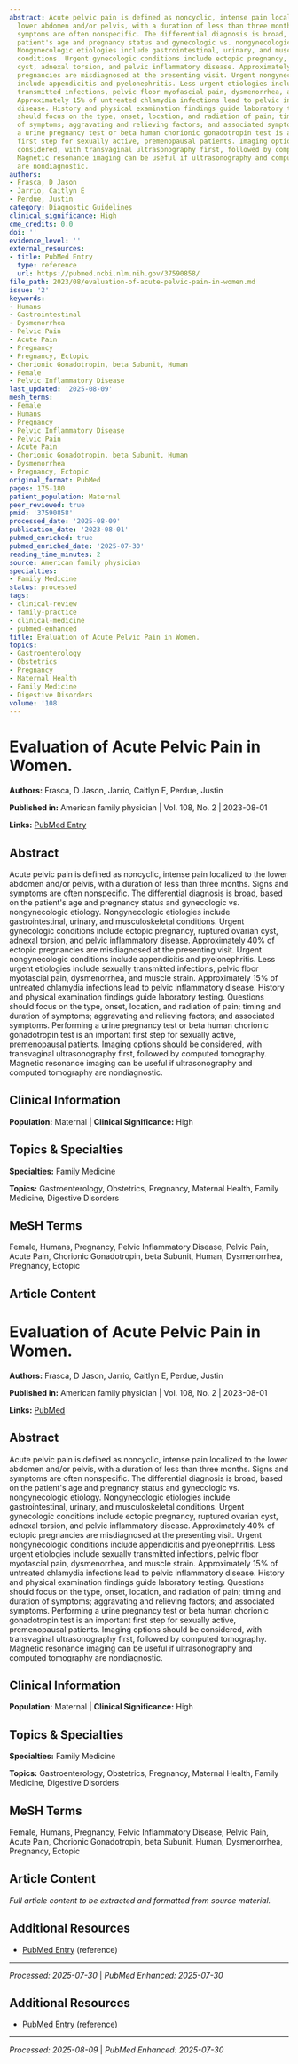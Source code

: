 ```yaml
---
abstract: Acute pelvic pain is defined as noncyclic, intense pain localized to the
  lower abdomen and/or pelvis, with a duration of less than three months. Signs and
  symptoms are often nonspecific. The differential diagnosis is broad, based on the
  patient's age and pregnancy status and gynecologic vs. nongynecologic etiology.
  Nongynecologic etiologies include gastrointestinal, urinary, and musculoskeletal
  conditions. Urgent gynecologic conditions include ectopic pregnancy, ruptured ovarian
  cyst, adnexal torsion, and pelvic inflammatory disease. Approximately 40% of ectopic
  pregnancies are misdiagnosed at the presenting visit. Urgent nongynecologic conditions
  include appendicitis and pyelonephritis. Less urgent etiologies include sexually
  transmitted infections, pelvic floor myofascial pain, dysmenorrhea, and muscle strain.
  Approximately 15% of untreated chlamydia infections lead to pelvic inflammatory
  disease. History and physical examination findings guide laboratory testing. Questions
  should focus on the type, onset, location, and radiation of pain; timing and duration
  of symptoms; aggravating and relieving factors; and associated symptoms. Performing
  a urine pregnancy test or beta human chorionic gonadotropin test is an important
  first step for sexually active, premenopausal patients. Imaging options should be
  considered, with transvaginal ultrasonography first, followed by computed tomography.
  Magnetic resonance imaging can be useful if ultrasonography and computed tomography
  are nondiagnostic.
authors:
- Frasca, D Jason
- Jarrio, Caitlyn E
- Perdue, Justin
category: Diagnostic Guidelines
clinical_significance: High
cme_credits: 0.0
doi: ''
evidence_level: ''
external_resources:
- title: PubMed Entry
  type: reference
  url: https://pubmed.ncbi.nlm.nih.gov/37590858/
file_path: 2023/08/evaluation-of-acute-pelvic-pain-in-women.md
issue: '2'
keywords:
- Humans
- Gastrointestinal
- Dysmenorrhea
- Pelvic Pain
- Acute Pain
- Pregnancy
- Pregnancy, Ectopic
- Chorionic Gonadotropin, beta Subunit, Human
- Female
- Pelvic Inflammatory Disease
last_updated: '2025-08-09'
mesh_terms:
- Female
- Humans
- Pregnancy
- Pelvic Inflammatory Disease
- Pelvic Pain
- Acute Pain
- Chorionic Gonadotropin, beta Subunit, Human
- Dysmenorrhea
- Pregnancy, Ectopic
original_format: PubMed
pages: 175-180
patient_population: Maternal
peer_reviewed: true
pmid: '37590858'
processed_date: '2025-08-09'
publication_date: '2023-08-01'
pubmed_enriched: true
pubmed_enriched_date: '2025-07-30'
reading_time_minutes: 2
source: American family physician
specialties:
- Family Medicine
status: processed
tags:
- clinical-review
- family-practice
- clinical-medicine
- pubmed-enhanced
title: Evaluation of Acute Pelvic Pain in Women.
topics:
- Gastroenterology
- Obstetrics
- Pregnancy
- Maternal Health
- Family Medicine
- Digestive Disorders
volume: '108'
---
```


# Evaluation of Acute Pelvic Pain in Women.

**Authors:** Frasca, D Jason, Jarrio, Caitlyn E, Perdue, Justin

**Published in:** American family physician | Vol. 108, No. 2 | 2023-08-01

**Links:** [PubMed Entry](https://pubmed.ncbi.nlm.nih.gov/37590858/)

## Abstract

Acute pelvic pain is defined as noncyclic, intense pain localized to the lower abdomen and/or pelvis, with a duration of less than three months. Signs and symptoms are often nonspecific. The differential diagnosis is broad, based on the patient's age and pregnancy status and gynecologic vs. nongynecologic etiology. Nongynecologic etiologies include gastrointestinal, urinary, and musculoskeletal conditions. Urgent gynecologic conditions include ectopic pregnancy, ruptured ovarian cyst, adnexal torsion, and pelvic inflammatory disease. Approximately 40% of ectopic pregnancies are misdiagnosed at the presenting visit. Urgent nongynecologic conditions include appendicitis and pyelonephritis. Less urgent etiologies include sexually transmitted infections, pelvic floor myofascial pain, dysmenorrhea, and muscle strain. Approximately 15% of untreated chlamydia infections lead to pelvic inflammatory disease. History and physical examination findings guide laboratory testing. Questions should focus on the type, onset, location, and radiation of pain; timing and duration of symptoms; aggravating and relieving factors; and associated symptoms. Performing a urine pregnancy test or beta human chorionic gonadotropin test is an important first step for sexually active, premenopausal patients. Imaging options should be considered, with transvaginal ultrasonography first, followed by computed tomography. Magnetic resonance imaging can be useful if ultrasonography and computed tomography are nondiagnostic.

## Clinical Information

**Population:** Maternal | **Clinical Significance:** High

## Topics & Specialties

**Specialties:** Family Medicine

**Topics:** Gastroenterology, Obstetrics, Pregnancy, Maternal Health, Family Medicine, Digestive Disorders

## MeSH Terms

Female, Humans, Pregnancy, Pelvic Inflammatory Disease, Pelvic Pain, Acute Pain, Chorionic Gonadotropin, beta Subunit, Human, Dysmenorrhea, Pregnancy, Ectopic

## Article Content

# Evaluation of Acute Pelvic Pain in Women.

**Authors:** Frasca, D Jason, Jarrio, Caitlyn E, Perdue, Justin

**Published in:** American family physician | Vol. 108, No. 2 | 2023-08-01

**Links:** [PubMed](https://pubmed.ncbi.nlm.nih.gov/37590858/)

## Abstract

Acute pelvic pain is defined as noncyclic, intense pain localized to the lower abdomen and/or pelvis, with a duration of less than three months. Signs and symptoms are often nonspecific. The differential diagnosis is broad, based on the patient's age and pregnancy status and gynecologic vs. nongynecologic etiology. Nongynecologic etiologies include gastrointestinal, urinary, and musculoskeletal conditions. Urgent gynecologic conditions include ectopic pregnancy, ruptured ovarian cyst, adnexal torsion, and pelvic inflammatory disease. Approximately 40% of ectopic pregnancies are misdiagnosed at the presenting visit. Urgent nongynecologic conditions include appendicitis and pyelonephritis. Less urgent etiologies include sexually transmitted infections, pelvic floor myofascial pain, dysmenorrhea, and muscle strain. Approximately 15% of untreated chlamydia infections lead to pelvic inflammatory disease. History and physical examination findings guide laboratory testing. Questions should focus on the type, onset, location, and radiation of pain; timing and duration of symptoms; aggravating and relieving factors; and associated symptoms. Performing a urine pregnancy test or beta human chorionic gonadotropin test is an important first step for sexually active, premenopausal patients. Imaging options should be considered, with transvaginal ultrasonography first, followed by computed tomography. Magnetic resonance imaging can be useful if ultrasonography and computed tomography are nondiagnostic.

## Clinical Information

**Population:** Maternal | **Clinical Significance:** High

## Topics & Specialties

**Specialties:** Family Medicine

**Topics:** Gastroenterology, Obstetrics, Pregnancy, Maternal Health, Family Medicine, Digestive Disorders

## MeSH Terms

Female, Humans, Pregnancy, Pelvic Inflammatory Disease, Pelvic Pain, Acute Pain, Chorionic Gonadotropin, beta Subunit, Human, Dysmenorrhea, Pregnancy, Ectopic

## Article Content

*Full article content to be extracted and formatted from source material.*

## Additional Resources

- [PubMed Entry](https://pubmed.ncbi.nlm.nih.gov/37590858/) (reference)

---

*Processed: 2025-07-30* | *PubMed Enhanced: 2025-07-30*

## Additional Resources

- [PubMed Entry](https://pubmed.ncbi.nlm.nih.gov/37590858/) (reference)

---

*Processed: 2025-08-09* | *PubMed Enhanced: 2025-07-30*
